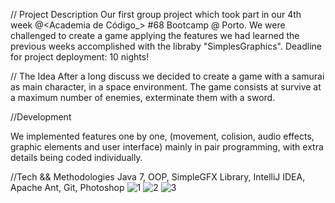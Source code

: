 // Project Description
Our first group project which took part in our 4th week @<Academia de Código_> #68 Bootcamp @ Porto.
We were challenged to create a game applying the features we had learned the previous weeks accomplished with the libraby "SimplesGraphics".
Deadline for project deployment: 10 nights!

// The Idea
After a long discuss we decided to create a game with a samurai as main character, in a space environment.
The game consists at survive at a maximum number of enemies, exterminate them with a sword.

//Development

We implemented features one by one, (movement, colision, audio effects, graphic elements and user interface) mainly in pair programming, with extra details being coded individually.

//Tech && Methodologies
Java 7, OOP, SimpleGFX Library, IntelliJ IDEA, Apache Ant, Git, Photoshop
![1](https://user-images.githubusercontent.com/102687538/163847698-772b8f22-943f-44cb-970d-d143eee850ae.png)
![2](https://user-images.githubusercontent.com/102687538/163847714-62256d5b-a301-4f7b-b78c-ef584c9df9dc.png)
![3](https://user-images.githubusercontent.com/102687538/163847717-f639450c-811d-459d-b7ac-6cc78fba7a88.png)

